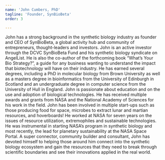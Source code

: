 ```yaml
---
name: 'John Cumbers, PhD'
tagline: 'Founder, SynBioBeta'
order: 3

---
```


John has a strong background in the synthetic biology industry as
founder and CEO of SynBioBeta, a global activity hub and community of entrepreneurs,
thought-leaders and investors. John is an active investor through the DCVC SynBioBeta Fund
and his synthetic biology syndicate on AngelList. He is also the co-author of the forthcoming
book “What’s Your Bio Strategy?”, a guide for any business wanting to understand the impact
that biotechnology will have on their industry. He has earned several degrees, including a PhD
in molecular biology from Brown University as well as a masters degree in bioinformatics from
the University of Edinburgh in Scotland and an undergraduate degree in computer science from
the University of Hull in England. John is passionate about education and on the use and
adoption of biological technologies. He has received multiple awards and grants from NASA
and the National Academy of Sciences for his work in the field. John has been involved in
multiple start-ups such as those producing food for space, microbes to extract lunar and martian
resources, and hoverboards! He worked at NASA for seven years on the issues of resource
utilization, extremophiles and sustainable technologies. He was instrumental in starting NASA’s
program in synthetic biology and most recently, the lead for planetary sustainability at the NASA
Space Portal. A super connector, community builder and consultant, John has devoted himself
to helping those around him connect into the synthetic biology ecosystem and gain the
resources that they need to break through scientific boundaries and see their innovations
applied in the real world.
